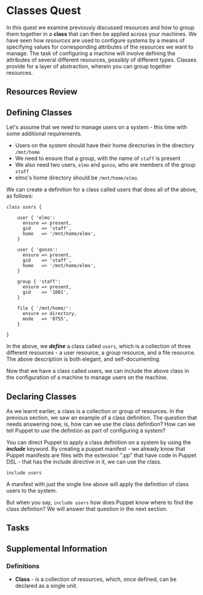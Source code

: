 
# Classes Quest

In this quest we examine previously discussed resources and how to group them together in a **class** that can then be applied across your machines. We have seen how _resources_ are used to configure systems by a means of specifying values for corresponding attributes of the resources we want to manage. The task of configuring a machine will involve defining the attributes of several different resources, possibly of different types. Classes provide for a layer of abstraction, wherein you can group together resources.

## Resources Review



## Defining Classes

Let's assume that we need to manage users on a system - this time with some additional requirements.  

* Users on the system should have their home directories in the directory `/mnt/home`
* We need to ensure that a group, with the name of `staff` is present
* We also need two users, `elmo` and `gonzo`, who are members of the group `staff`
* elmo's home directory should be `/mnt/home/elmo`. 


We can create a definition for a class called users that does all of the above, as follows:

    class users {
    
		user { 'elmo':
		  ensure => present,
		  gid    => 'staff',
		  home   => '/mnt/home/elmo',	
        }
    
        user { 'gonzo':
		  ensure => present,
		  gid    => 'staff',
		  home   => '/mnt/home/elmo',	
        }
        
        group { 'staff':
          ensure => present,
          gid    => '1001',
        }
    
        file { '/mnt/home/':
          ensure => directory,
          mode   => '0755',
        }
    
    }  

In the above, we __*define*__ a class called `users`, which is a collection of three different resources - a user resource, a group resource, and a file resource. The above description is both elegant, and self-documenting.

Now that we have a class called users, we can include the above class in the configuration of a machine to manage users on the machine.

## Declaring Classes

As we learnt earlier, a class is a collection or group of resources. In the previous section, we saw an example of a class definition. The question that needs answering now, is, how can we use the class definition? How can we tell Puppet to _use_ the defintion as part of configuring a system?

You can direct Puppet to apply a class definition on a system by using the __*include*__ keyword. By creating a puppet manifest - we already know that Puppet manifests are files with the extension ".pp" that have code in Puppet DSL - that has the include directive in it, we can use the class.

    include users
    
A manifest with just the single line above will apply the definition of class users to the system.

But when you say, `include users` how does Puppet know where to find the class defintion? We will answer that question in the next section.

## Tasks



## Supplemental Information

### Definitions
- **Class** - is a collection of resources, which, once defined, can be declared as a single unit.

